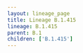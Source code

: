 ```yaml
---
layout: lineage_page
title: Lineage B.1.415
lineage: B.1.415
parent: B.1
children: ['B.1.415']
---
```

